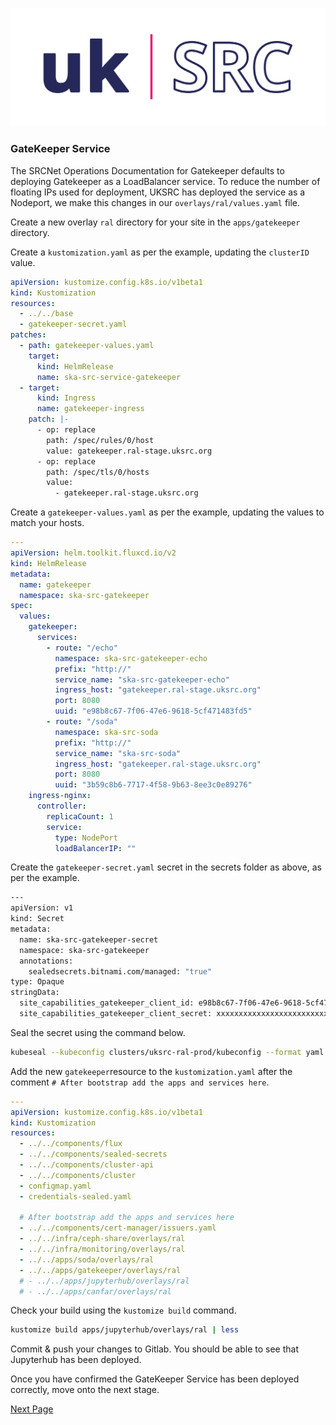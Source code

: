 ![Local Image](images/SKAO_ukSRC_logo_nostrapline_colour_rgb.png)
### GateKeeper Service

The SRCNet Operations Documentation for Gatekeeper defaults to deploying Gatekeeper as a LoadBalancer service. To reduce the number of floating IPs used for deployment, UKSRC has deployed the service as a Nodeport, we make this changes in our `overlays/ral/values.yaml` file.

Create a new overlay `ral` directory for your site in the `apps/gatekeeper` directory.

Create a `kustomization.yaml` as per the example,  updating the `clusterID` value.

```yaml
apiVersion: kustomize.config.k8s.io/v1beta1
kind: Kustomization
resources:
  - ../../base
  - gatekeeper-secret.yaml
patches:
  - path: gatekeeper-values.yaml
    target:
      kind: HelmRelease
      name: ska-src-service-gatekeeper
  - target:
      kind: Ingress
      name: gatekeeper-ingress
    patch: |-
      - op: replace
        path: /spec/rules/0/host
        value: gatekeeper.ral-stage.uksrc.org
      - op: replace
        path: /spec/tls/0/hosts
        value:
          - gatekeeper.ral-stage.uksrc.org
```

Create a `gatekeeper-values.yaml` as per the example, updating the values to match your hosts.

```yaml
---
apiVersion: helm.toolkit.fluxcd.io/v2
kind: HelmRelease
metadata:
  name: gatekeeper
  namespace: ska-src-gatekeeper
spec:
  values:
    gatekeeper:
      services:
        - route: "/echo"
          namespace: ska-src-gatekeeper-echo
          prefix: "http://"
          service_name: "ska-src-gatekeeper-echo"
          ingress_host: "gatekeeper.ral-stage.uksrc.org"
          port: 8080
          uuid: "e98b8c67-7f06-47e6-9618-5cf471483fd5"
        - route: "/soda"
          namespace: ska-src-soda
          prefix: "http://"
          service_name: "ska-src-soda"
          ingress_host: "gatekeeper.ral-stage.uksrc.org"
          port: 8080
          uuid: "3b59c8b6-7717-4f58-9b63-8ee3c0e89276"
    ingress-nginx:
      controller:
        replicaCount: 1
        service:
          type: NodePort
          loadBalancerIP: ""          
```

Create the `gatekeeper-secret.yaml` secret in the secrets folder as above, as per the example.

```sh
---
apiVersion: v1
kind: Secret
metadata:
  name: ska-src-gatekeeper-secret
  namespace: ska-src-gatekeeper
  annotations:
    sealedsecrets.bitnami.com/managed: "true"
type: Opaque
stringData:
  site_capabilities_gatekeeper_client_id: e98b8c67-7f06-47e6-9618-5cf471483fd5
  site_capabilities_gatekeeper_client_secret: xxxxxxxxxxxxxxxxxxxxxxxxxxxx
```

Seal the secret using the command below.

```sh
kubeseal --kubeconfig clusters/uksrc-ral-prod/kubeconfig --format yaml --controller-name sealed-secrets --controller-namespace sealed-secrets-system --secret-file secrets/uksrc-ral-prod/gatekeeper-secret.yaml --sealed-secret-file apps/gatekeeper/overlays/ral-stage/gatekeeper-secret.yaml
```

Add the new `gatekeeper`resource to the `kustomization.yaml` after the comment `# After bootstrap add the apps and services here`.

```yaml
---
apiVersion: kustomize.config.k8s.io/v1beta1
kind: Kustomization
resources:
  - ../../components/flux
  - ../../components/sealed-secrets
  - ../../components/cluster-api
  - ../../components/cluster
  - configmap.yaml
  - credentials-sealed.yaml

  # After bootstrap add the apps and services here
  - ../../components/cert-manager/issuers.yaml
  - ../../infra/ceph-share/overlays/ral
  - ../../infra/monitoring/overlays/ral
  - ../../apps/soda/overlays/ral
  - ../../apps/gatekeeper/overlays/ral
  # - ../../apps/jupyterhub/overlays/ral
  # - ../../apps/canfar/overlays/ral
```

Check your build using the `kustomize build` command. 

```sh
kustomize build apps/jupyterhub/overlays/ral | less
```

Commit & push your changes to Gitlab. You should be able to see that Jupyterhub has been deployed.

Once you have confirmed the GateKeeper Service has been deployed correctly, move onto the next stage.

[Next Page](./deploy-jupyterhub.md)